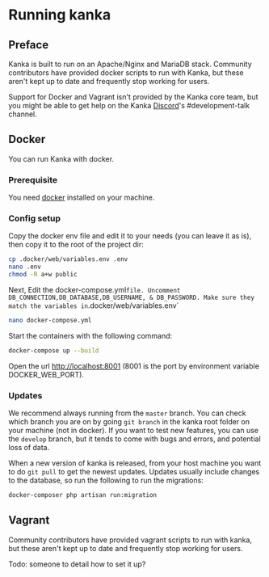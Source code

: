 # Running kanka

## Preface

Kanka is built to run on an Apache/Nginx and MariaDB stack. Community contributors have provided docker scripts to run with Kanka, but these aren't kept up to date and frequently stop working for users.

Support for Docker and Vagrant isn't provided by the Kanka core team, but you might be able to get help on the Kanka [Discord](https://discord.gg/rhsyZJ4)'s #development-talk channel.


## Docker

You can run Kanka with docker.

### Prerequisite
You need [docker](https://www.docker.com/) installed on your machine.

### Config setup

Copy the docker env file and edit it to your needs (you can leave it as is), then copy it to the root of the project dir:

```bash
cp .docker/web/variables.env .env
nano .env
chmod -R a+w public
```

Next, Edit the docker-compose.yml` file. Uncomment DB_CONNECTION,DB_DATABASE,DB_USERNAME, & DB_PASSWORD. Make sure they match the variables in `.docker/web/variables.env`

```bash
nano docker-compose.yml
```

Start the containers with the following command:

```bash
docker-compose up --build
```

Open the url <http://localhost:8001> (8001 is the port by environment variable DOCKER_WEB_PORT).

### Updates

We recommend always running from the `master` branch. You can check which branch you are on by going `git branch` in the kanka root folder on your machine (not in docker). If you want to test new features, you can use the `develop` branch, but it tends to come with bugs and errors, and potential loss of data.

When a new version of kanka is released, from your host machine you want to do `git pull` to get the newest updates. Updates usually include changes to the database, so run the following to run the migrations:

```bash
docker-composer php artisan run:migration
```



## Vagrant

Community contributors have provided vagrant scripts to run with kanka, but these aren't kept up to date and frequently stop working for users.

Todo: someone to detail how to set it up?
